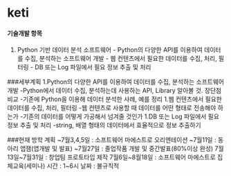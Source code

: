 # keti

#### 기술개발 항목
  1. Python 기반 데이터 분석 소프트웨어
    - Python의 다양한 API를 이용하여 데이터를 수집, 분석하는 소프트웨어 개발
    - 웹 컨텐츠에서 필요한 데이터를 수집, 처리, 필터링
    - DB 또는 Log 파일에서 필요 정보 추출 및 처리
 
###세부계획
  1.Python의 다양한 API를 이용하여 데이터를 수집, 분석하는 소프트웨어 개발
    -Python에서 데이터 수집, 분석하는데 사용하는 API, Library 알아볼 것. 장단점 비교
    -기존에 Python을 이용해 데이터 분석한 사례, 예를 정리
  1.웹 컨텐츠에서 필요한 데이터를 수집, 처리, 필터링
    -웹 컨텐츠로 사용할 때 데이터를 어떤 형태로 전송해야 하는가
    -기존의 데이터를 어떻게 가공해서 넘겨줄 것인가
  1.DB 또는 Log 파일에서 필요 정보 추출 및 처리
    -string, 배열 형태의 데이터에서 효율적으로 정보 추출하기
  
  
###현재 방학 계획
  ~7월3,4,5일 : 소프트웨어 마에스트로 오리엔테이션
  ~7월11일 : 동아리 앱잼(앱개발 및 발표)
  ~7월27일 : 졸업작품 개발 및 중간발표(80%이상 완성)
  7월13일~7월31일 : 창업팀 프로토타입 제작
  7월6일~8월18일 : 소프트웨어 마에스트로 집체교육(세미나) 시간 : 1~6시 날짜 : 불규칙적
